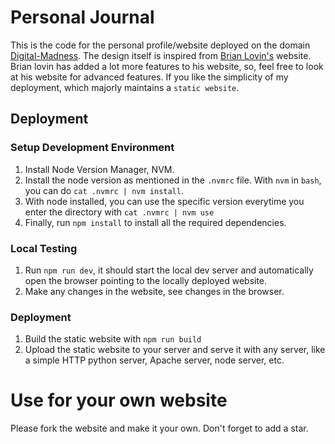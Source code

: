 # Personal Journal

This is the code for the personal profile/website deployed on the domain [Digital-Madness](https://digital-madness.in). The design itself is inspired from [Brian Lovin's](https://brianlovin.com/) website. Brian lovin has added a lot more features to his website, so, feel free to look at his website for advanced features. If you like the simplicity of my deployment, which majorly maintains a `static website`.

## Deployment

### Setup Development Environment

1. Install Node Version Manager, NVM.
2. Install the node version as mentioned in the `.nvmrc` file. With `nvm` in `bash`, you can do `cat .nvmrc | nvm install`.
3. With node installed, you can use the specific version everytime you enter the directory with `cat .nvmrc | nvm use`
4. Finally, run `npm install` to install all the required dependencies.

### Local Testing

1. Run `npm run dev`, it should start the local dev server and automatically open the browser pointing to the locally deployed website.
2. Make any changes in the website, see changes in the browser.

### Deployment

1. Build the static website with `npm run build`
2. Upload the static website to your server and serve it with any server, like a simple HTTP python server, Apache server, node server, etc.

# Use for your own website

Please fork the website and make it your own. Don't forget to add a star.
